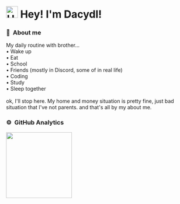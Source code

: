 # <a href="https://emoji.gg/emoji/6949-gawrgurawavebackgroundless"><img src="https://cdn.discordapp.com/emojis/879143510807306240.png?size=128" width="32px" height="32px" alt="HuTaoCry"></a> Hey! I'm Dacydl!

### 💟 &nbsp;About me
My daily routine with brother...\
• Wake up\
• Eat\
• School\
• Friends (mostly in Discord, some of in real life)\
• Coding\
• Study\
• Sleep together\
\
ok, I'll stop here. My home and money situation is pretty fine, just bad situation that I've not parents.
and that's all by my about me.

### ⚙️ &nbsp;GitHub Analytics

<p align="left">
<a href="https://github.com/dacydl">
<img height="180em" src="https://github-readme-stats-eight-theta.vercel.app/api?username=dacydl&show_icons=true&theme=algolia&include_all_commits=true&count_private=true"/>
</a>
</p>

<!--
**Dacydl/Dacydl** is a ✨ _special_ ✨ repository because its `README.md` (this file) appears on your GitHub profile.

Here are some ideas to get you started:

- 🔭 I’m currently working on ...
- 🌱 I’m currently learning ...
- 👯 I’m looking to collaborate on ...
- 🤔 I’m looking for help with ...
- 💬 Ask me about ...
- 📫 How to reach me: ...
- 😄 Pronouns: ...
- ⚡ Fun fact: ...
-->
